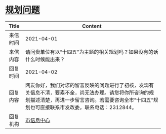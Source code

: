 # <a href="http://www.shangluo.gov.cn/zmhd/ldxxxx.jsp?urltype=leadermail.LeaderMailContentUrl&wbtreeid=1112&leadermailid=7094">规划问题</a>
| Title |                                                  Content                                                  |
|:-----:|-----------------------------------------------------------------------------------------------------------|
| 来信时间  | 2021-04-01                                                                                                |
| 来信内容  | 请问贵单位有以“十四五”为主题的相关规划吗？如果没有的话什么时候能出来？                                                                      |
| 回复时间  | 2021-04-02                                                                                                |
| 回复内容  | 网友你好，我们对您的留言反映的问题进行了初核，发现有关信息不清，要素不全，尚无法办理。请您将你所咨询的规划描述清楚，再进一步留言咨询。若需要咨询全市“十四五”规划也可直接联系市发改委，联系电话：2312844。 |
| 回复机构  | <a href="../../category/agencies/市信息中心.md">市信息中心</a>                                                      |